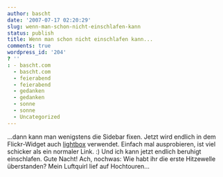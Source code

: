 ```yaml
---
author: bascht
date: '2007-07-17 02:20:29'
slug: wenn-man-schon-nicht-einschlafen-kann
status: publish
title: Wenn man schon nicht einschlafen kann...
comments: true
wordpress_id: '204'
? ''
: - bascht.com
  - bascht.com
  - feierabend
  - feierabend
  - gedanken
  - gedanken
  - sonne
  - sonne
  - Uncategorized
---
```


...dann kann man wenigstens die Sidebar fixen. Jetzt wird endlich
in dem Flickr-Widget auch
[lightbox](http://www.huddletogether.com/projects/lightbox/)
verwendet. Einfach mal ausprobieren, ist viel schicker als ein
normaler Link. :) Und ich kann jetzt endlich beruhigt einschlafen.
Gute Nacht! Ach, nochwas: Wie habt ihr die erste Hitzewelle
überstanden? Mein Luftquirl lief auf Hochtouren...


